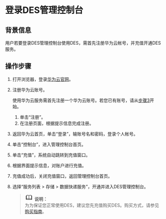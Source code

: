 # 登录DES管理控制台<a name="ZH-CN_TOPIC_0149063566"></a>

## 背景信息<a name="section19245103812307"></a>

用户若要登录DES管理控制台使用DES，需首先注册华为云帐号，并充值开通DES服务。

## 操作步骤<a name="section1338013411309"></a>

1.  打开浏览器，登录[华为云官网](https://www.huaweicloud.com)。
2.  注册华为云账号。

    使用华为云服务需首先注册一个华为云账号。若您已有账号，请从[步骤3](#li162017553313)开始。

    1.  单击“注册”。
    2.  在注册页面，根据提示信息完成注册。

3.  <a name="li162017553313"></a>返回华为云首页，单击“登录”，输账号名和密码，登录个人帐号。
4.  单击“控制台”，进入管理控制台首页。
5.  单击“充值”，系统自动跳转到充值窗口。
6.  根据界面提示信息，对账户进行充值。
7.  充值成功后，关闭充值窗口，返回管理控制台首页。
8.  选择“服务列表 > 存储 > 数据快递服务”，开通并进入DES管理控制台。

    >![](public_sys-resources/icon-note.gif) **说明：**   
    >为为保证您正常使用DES，建议您先充值购买DES。购买方式，请参见[购买指南](https://support.huaweicloud.com/pg-des/des_05_0001.md)。  

